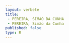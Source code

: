```yaml
---
layout: verbete
title:
 - PEREIRA, SIMAO DA CUNHA
 - PEREIRA, Simão da Cunha
published: false
type: R
---
```


